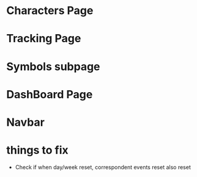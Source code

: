 # Characters Page

 <!-- - Add Character -->
 <!-- - Delete Character -->
 <!-- - Confirm Delete Button -->
 <!-- - Character image -->
 <!-- - Edit Character -->
 <!-- - Create object of all events to track per character -->
 <!-- - Drag and drop to rearrange characters order -->
 <!-- - UX transitions -->
 <!-- - export button (will download data.json file with everything relevant) -->
 <!-- - import button (upload json file) -->

# Tracking Page

 <!-- - Show the current active character -->
 <!-- - Show in progress/completed tracked events -->
 <!-- - button to complete each event -->
 <!-- - button to send current character to dashboard -->
 <!-- - show when completed events reset ( e.g weekly bosses reset on thursday) -->

# Symbols subpage

 <!-- - Show all symbols -->
 <!-- - correctly change symbols when editing char lvl -->
 <!-- - when symbols dailies/weeklies are completed, automatically calculate exp -->
 <!-- - Fix gain amount depending on symbol -->
 <!-- - check if editing symbol on edit form is correctly validated -->

# DashBoard Page

 <!-- - add/remove characters to allow multiple tracking -->
 <!-- - progress bar -->
 <!-- - show every todo event -->
 <!-- - make progressbar reactive -->
 <!-- - add btn complete relative to char event; -->
 <!-- - make sure when reset or complete localstorage is in sync -->

# Navbar

 <!-- - Daily Reset Countdown -->
 <!-- - Improve Reset timer -->
 <!-- - notifiers -->

# things to fix

- Check if when day/week reset, correspondent events reset also reset
  <!-- - Responsive layout -->
  <!-- - when editing char that is already on dashboard, add items to dash -->
    <!-- - Drop and drag zone fix -->
    <!-- - Symbols are not leveling up when completing dailies/weeklies -->
    <!-- - fix import/export -->
